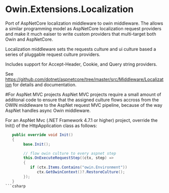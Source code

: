 # Owin.Extensions.Localization
Port of AspNetCore localization middleware to owin middleware.  The allows a similar programming model as AspNetCore localization request providers and make it much eaiser to write custom providers that multi-target both Owin and AspNetCore.

Localization middleware sets the requests culture and ui culture based a series of pluggable request culture providers.

Includes support for Accept-Header, Cookie, and Query string providers.

See https://github.com/dotnet/aspnetcore/tree/master/src/Middleware/Localization for details and documentation.

#For AspNet MVC projects
AspNet MVC projects require a small amount of additonal code to ensure that the assigned culture flows accross from the OWIN middleware to the AspNet request MVC pipeline, because of the way AspNet handles async Owin middleware.

For an AspNet Mvc (.NET Framework 4.7.1 or higher) project, override the Init() of the HttpApplication class as follows:

```csharp
   public override void Init()
   {
        base.Init();

        // flow owin culture to every aspnet step 
        this.OnExecuteRequestStep((ctx, step) =>
        {
           if (ctx.Items.Contains("owin.Environment"))
              ctx.GetOwinContext()?.RestoreCulture();
        });
   }
```csharp




